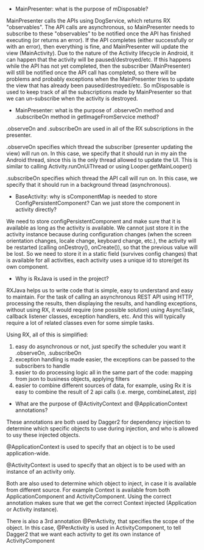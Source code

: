 - MainPresenter: what is the purpose of mDisposable?

MainPresenter calls the APIs using DogService, which returns RX "observables". 
The API calls are asynchronous, so MainPresenter needs to subscribe to these "observables" 
to be notified once the API has finished executing (or returns an error). 
If the API completes (either successfully or with an error), then everything is fine,
and MainPresenter will update the view (MainActivity).
Due to the nature of the Activity lifecycle in Android, it can happen that the activity will be paused/destroyed/etc.
If this happens while the API has not yet completed, then the subscriber (MainPresenter) will still be notified once
the API call has completed, so there will be problems and probably exceptions when the MainPresenter tries to update the view that has already been paused/destroyed/etc.
So mDisposable is used to keep track of all the subscriptions made by MainPresenter so that we can un-subscribe
when the activity is destroyed.

- MainPresenter: what is the purpose of .observeOn method and .subscribeOn method in getImageFromServcice method?

.observeOn and .subscribeOn are used in all of the RX subscriptions in the presenter.

.observeOn specifies which thread the subscriber (presenter updating the view) will run on.
In this case, we specify that it should run in my ain the Android thread, since this is the only thread allowed to update the UI.
This is similar to calling Activity.runOnUiThread or using Looper.getMainLooper()

.subscribeOn specifies which thread the API call will run on. 
In this case, we specify that it should run in a background thread (asynchronous).

- BaseActivity: why is sComponentMap is needed to store ConfigPersistentComponent? Can we just store the component in activity directly?

We need to store  configPersistentComponent and make sure that it is available as long as the activity is available.
We cannot just store it in the activity instance because during configuration changes (when the screen orientation changes, locale change, keyboard change, etc.),
the activity will be restarted (calling onDestroy(), onCreate()), so that the previous value will be lost.
So we need to store it in a static field (survives config changes) that is available for all activities, each activity uses a unique id to 
store/get its own component.

- Why is RxJava is used in the project?

RXJava helps us to write code that is simple, easy to understand and easy to maintain.
For the task of calling an asynchronous REST API using HTTP, processing the results, then displaying the results, and handling exceptions,
without using RX, it would require (one possible solution) using AsyncTask, callback listener classes, exception handlers, etc.
And this will typically require a lot of related classes even for some simple tasks.

Using RX, all of this is simplified:
1. easy do asynchronous or not, just specify the scheduler you want it .observeOn, .subscribeOn
1. exception handling is made easier, the exceptions can be passed to the subscribers to handle
1. easier to do processing logic all in the same part of the code: mapping from json to business objects, 
applying filters
1. easier to combine different sources of data, for example, using Rx it is easy to combine the result of 2 api calls (i.e. merge, combineLatest, zip)

- What are the purpose of @ActivityContext and @ApplicationContext annotations?

These annotations are both used by Dagger2 for dependency injection to determine 
which specific objects to use during injection, and who is allowed to usy these injected objects.

@ApplicationContext is used to specify that an object is to be used application-wide.

@ActivityContext is used to specify that an object is to be used with an instance of an activity only.

Both are also used to determine which object to inject, in case it is available from different source.
For example Context is available from both ApplicationComponent and ActivityComponent.
Using the correct annotation makes sure that we get the correct Context injected (Application or Activity instance).

There is also a 3rd annotation @PerActivity, that specifies the scope of the object.
In this case, @PerActivity is used in ActivityComponent, to tell Dagger2 that we want each activity 
to get its own instance of ActivityComponent

